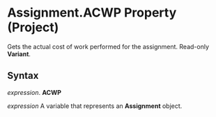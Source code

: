 
# Assignment.ACWP Property (Project)

Gets the actual cost of work performed for the assignment. Read-only  **Variant**.


## Syntax

 _expression_. **ACWP**

 _expression_ A variable that represents an **Assignment** object.

